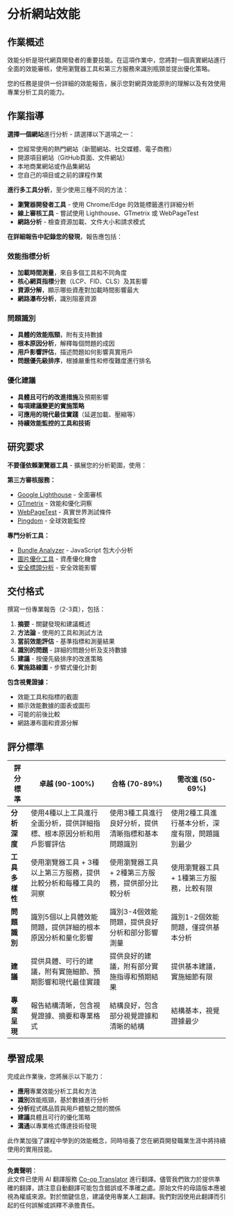 <!--
CO_OP_TRANSLATOR_METADATA:
{
  "original_hash": "a203e560e58ccc6ba68bffc40c7c8676",
  "translation_date": "2025-10-22T22:56:21+00:00",
  "source_file": "5-browser-extension/3-background-tasks-and-performance/assignment.md",
  "language_code": "mo"
}
-->
# 分析網站效能

## 作業概述

效能分析是現代網頁開發者的重要技能。在這項作業中，您將對一個真實網站進行全面的效能審核，使用瀏覽器工具和第三方服務來識別瓶頸並提出優化策略。

您的任務是提供一份詳細的效能報告，展示您對網頁效能原則的理解以及有效使用專業分析工具的能力。

## 作業指導

**選擇一個網站**進行分析 - 請選擇以下選項之一：
- 您經常使用的熱門網站（新聞網站、社交媒體、電子商務）
- 開源項目網站（GitHub頁面、文件網站）
- 本地商業網站或作品集網站
- 您自己的項目或之前的課程作業

**進行多工具分析**，至少使用三種不同的方法：
- **瀏覽器開發者工具** - 使用 Chrome/Edge 的效能標籤進行詳細分析
- **線上審核工具** - 嘗試使用 Lighthouse、GTmetrix 或 WebPageTest
- **網路分析** - 檢查資源加載、文件大小和請求模式

**在詳細報告中記錄您的發現**，報告應包括：

### 效能指標分析
- **加載時間測量**，來自多個工具和不同角度
- **核心網頁指標**分數（LCP、FID、CLS）及其影響
- **資源分解**，顯示哪些資產對加載時間影響最大
- **網路瀑布分析**，識別阻塞資源

### 問題識別
- **具體的效能瓶頸**，附有支持數據
- **根本原因分析**，解釋每個問題的成因
- **用戶影響評估**，描述問題如何影響真實用戶
- **問題優先級排序**，根據嚴重性和修復難度進行排名

### 優化建議
- **具體且可行的改進措施**及預期影響
- **每項建議變更的實施策略**
- **可應用的現代最佳實踐**（延遲加載、壓縮等）
- **持續效能監控的工具和技術**

## 研究要求

**不要僅依賴瀏覽器工具** - 擴展您的分析範圍，使用：

**第三方審核服務：**
- [Google Lighthouse](https://developers.google.com/web/tools/lighthouse) - 全面審核
- [GTmetrix](https://gtmetrix.com/) - 效能和優化洞察
- [WebPageTest](https://www.webpagetest.org/) - 真實世界測試條件
- [Pingdom](https://tools.pingdom.com/) - 全球效能監控

**專門分析工具：**
- [Bundle Analyzer](https://bundlephobia.com/) - JavaScript 包大小分析
- [圖片優化工具](https://squoosh.app/) - 資產優化機會
- [安全標頭分析](https://securityheaders.com/) - 安全效能影響

## 交付格式

撰寫一份專業報告（2-3頁），包括：

1. **摘要** - 關鍵發現和建議概述
2. **方法論** - 使用的工具和測試方法
3. **當前效能評估** - 基準指標和測量結果
4. **識別的問題** - 詳細的問題分析及支持數據
5. **建議** - 按優先級排序的改進策略
6. **實施路線圖** - 步驟式優化計劃

**包含視覺證據：**
- 效能工具和指標的截圖
- 顯示效能數據的圖表或圖形
- 可能的前後比較
- 網路瀑布圖和資源分解

## 評分標準

| 評分標準 | 卓越 (90-100%) | 合格 (70-89%) | 需改進 (50-69%) |
| -------- | ------------- | ------------- | ---------------- |
| **分析深度** | 使用4種以上工具進行全面分析，提供詳細指標、根本原因分析和用戶影響評估 | 使用3種工具進行良好分析，提供清晰指標和基本問題識別 | 使用2種工具進行基本分析，深度有限，問題識別最少 |
| **工具多樣性** | 使用瀏覽器工具 + 3種以上第三方服務，提供比較分析和每種工具的洞察 | 使用瀏覽器工具 + 2種第三方服務，提供部分比較分析 | 使用瀏覽器工具 + 1種第三方服務，比較有限 |
| **問題識別** | 識別5個以上具體效能問題，提供詳細的根本原因分析和量化影響 | 識別3-4個效能問題，提供良好分析和部分影響測量 | 識別1-2個效能問題，僅提供基本分析 |
| **建議** | 提供具體、可行的建議，附有實施細節、預期影響和現代最佳實踐 | 提供良好的建議，附有部分實施指導和預期結果 | 提供基本建議，實施細節有限 |
| **專業呈現** | 報告結構清晰，包含視覺證據、摘要和專業格式 | 結構良好，包含部分視覺證據和清晰的結構 | 結構基本，視覺證據最少 |

## 學習成果

完成此作業後，您將展示以下能力：
- **應用**專業效能分析工具和方法
- **識別**效能瓶頸，基於數據進行分析
- **分析**程式碼品質與用戶體驗之間的關係
- **建議**具體且可行的優化策略
- **溝通**以專業格式傳達技術發現

此作業加強了課程中學到的效能概念，同時培養了您在網頁開發職業生涯中將持續使用的實用技能。

---

**免責聲明**：  
此文件已使用 AI 翻譯服務 [Co-op Translator](https://github.com/Azure/co-op-translator) 進行翻譯。儘管我們致力於提供準確的翻譯，請注意自動翻譯可能包含錯誤或不準確之處。原始文件的母語版本應被視為權威來源。對於關鍵信息，建議使用專業人工翻譯。我們對因使用此翻譯而引起的任何誤解或誤釋不承擔責任。